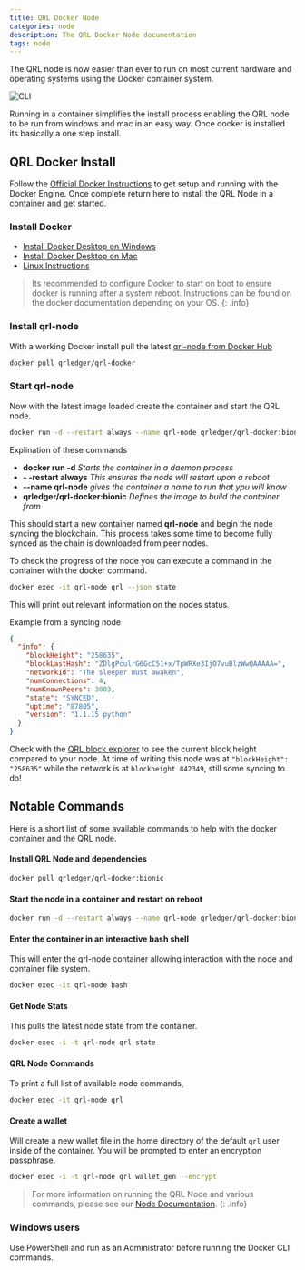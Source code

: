 ```yaml
---
title: QRL Docker Node
categories: node
description: The QRL Docker Node documentation
tags: node
---
```


The QRL node is now easier than ever to run on most current hardware and operating systems using the Docker container system. 

![CLI](https://i.imgur.com/ukaYP6s.gif)


Running in a container simplifies the install process enabling the QRL node to be run from windows and mac in an easy way. Once docker is installed its basically a one step install.

## QRL Docker Install


Follow the [Official Docker Instructions](https://docs.docker.com/install/) to get setup and running with the Docker Engine. Once complete return here to install the QRL Node in a container and get started.

### Install Docker

- [Install Docker Desktop on Windows](https://docs.docker.com/docker-for-windows/install/)
- [Install Docker Desktop on Mac
](https://docs.docker.com/docker-for-mac/install/)
- [Linux Instructions](https://docs.docker.com/install/)

> Its recommended to configure Docker to start on boot to ensure docker is running after a system reboot. Instructions can be found on the docker documentation depending on your OS.
{: .info}

### Install qrl-node

With a working Docker install pull the latest [qrl-node from Docker Hub](https://hub.docker.com/r/qrledger/qrl-docker)

```bash
docker pull qrledger/qrl-docker
```

### Start qrl-node

Now with the latest image loaded create the container and start the QRL node.

```bash
docker run -d --restart always --name qrl-node qrledger/qrl-docker:bionic 
```

Explination of these commands

- **docker run -d** *Starts the container in a daemon process*
- **- -restart always** *This ensures the node will restart upon a reboot*
- **--name qrl-node** *gives the container a name to run that ypu will know*
- **qrledger/qrl-docker:bionic** *Defines the image to build the container from*

This should start a new container named **qrl-node** and begin the node syncing the blockchain. This process takes some time to become fully synced as the chain is downloaded from peer nodes. 

To check the progress of the node you can execute a command in the container with the docker command.

```bash
docker exec -it qrl-node qrl --json state
```

This will print out relevant information on the nodes status.

Example from a syncing node

```json
{
  "info": {
    "blockHeight": "258635",
    "blockLastHash": "ZDlgPculrG6GcC51+x/TpWRXe3IjO7vuBlzWwQAAAAA=",
    "networkId": "The sleeper must awaken",
    "numConnections": 4,
    "numKnownPeers": 3003,
    "state": "SYNCED",
    "uptime": "87805",
    "version": "1.1.15 python"
  }
}

```

Check with the [QRL block explorer](https://explorer.theqrl.org) to see the current block height compared to your node. At time of writing this node was at `"blockHeight": "258635"` while the network is at `blockheight 842349`, still some syncing to do!



## Notable Commands

Here is a short list of some available commands to help with the docker container and the QRL node.

#### Install QRL Node and dependencies

```bash
docker pull qrledger/qrl-docker:bionic
```

#### Start the node in a container and restart on reboot

```bash
docker run -d --restart always --name qrl-node qrledger/qrl-docker:bionic 
```

#### Enter the container in an interactive bash shell

This will enter the qrl-node container allowing interaction with the node and container file system.

```bash
docker exec -it qrl-node bash
```

#### Get Node Stats

This pulls the latest node state from the container. 

```bash
docker exec -i -t qrl-node qrl state
```

#### QRL Node Commands

To print a full list of available node commands,

```bash
docker exec -it qrl-node qrl
```


#### Create a wallet 

Will create a new wallet file in the home directory of the default `qrl` user inside of the container. You will be prompted to enter an encryption passphrase.

```bash
docker exec -i -t qrl-node qrl wallet_gen --encrypt
```

> For more information on running the QRL Node and various commands, please see our [Node Documentation](/node/QRLnode).
{: .info}

### Windows users

Use PowerShell and run as an Administrator before running the Docker CLI commands.
